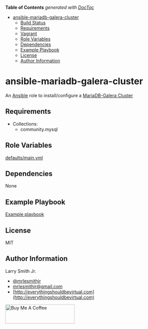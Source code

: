 <!-- START doctoc generated TOC please keep comment here to allow auto update -->

<!-- DON'T EDIT THIS SECTION, INSTEAD RE-RUN doctoc TO UPDATE -->

**Table of Contents**  _generated with [DocToc](https://github.com/thlorenz/doctoc)_

-   [ansible-mariadb-galera-cluster](#ansible-mariadb-galera-cluster)
    -   [Build Status](#build-status)
    -   [Requirements](#requirements)
    -   [Vagrant](#vagrant)
    -   [Role Variables](#role-variables)
    -   [Dependencies](#dependencies)
    -   [Example Playbook](#example-playbook)
    -   [License](#license)
    -   [Author Information](#author-information)

<!-- END doctoc generated TOC please keep comment here to allow auto update -->

# ansible-mariadb-galera-cluster

An [Ansible](https://www.ansible.com) role to install/configure a [MariaDB-Galera Cluster](https://mariadb.com/kb/en/mariadb/what-is-mariadb-galera-cluster/)

## Requirements

- Collections:
  - community.mysql

## Role Variables

[defaults/main.yml](defaults/main.yml)

## Dependencies

None

## Example Playbook

[Example playbook](./playbook.yml)

## License

MIT

## Author Information

Larry Smith Jr.

- [@mrlesmithjr](https://twitter.com/mrlesmithjr)
- [mrlesmithjr@gmail.com](mailto:mrlesmithjr@gmail.com)
- [http://everythingshouldbevirtual.com](http://everythingshouldbevirtual.com)

<a href="https://www.buymeacoffee.com/mrlesmithjr" target="_blank"><img src="https://cdn.buymeacoffee.com/buttons/v2/default-yellow.png" alt="Buy Me A Coffee" style="height: 60px !important;width: 217px !important;" ></a>
